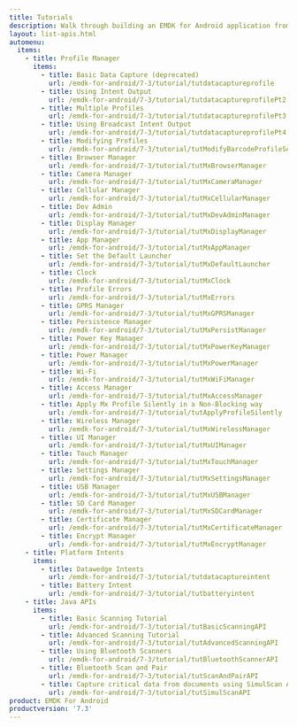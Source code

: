 ```yaml
---
title: Tutorials
description: Walk through building an EMDK for Android application from the ground up with one of the following tutorials. Each tutorial includes step by step instructions and associate code.
layout: list-apis.html
automenu:
  items:
    - title: Profile Manager
      items:
        - title: Basic Data Capture (deprecated)
          url: /emdk-for-android/7-3/tutorial/tutdatacaptureprofile
        - title: Using Intent Output
          url: /emdk-for-android/7-3/tutorial/tutdatacaptureprofilePt2
        - title: Multiple Profiles
          url: /emdk-for-android/7-3/tutorial/tutdatacaptureprofilePt3
        - title: Using Broadcast Intent Output
          url: /emdk-for-android/7-3/tutorial/tutdatacaptureprofilePt4
        - title: Modifying Profiles
          url: /emdk-for-android/7-3/tutorial/tutModifyBarcodeProfileSettings
        - title: Browser Manager
          url: /emdk-for-android/7-3/tutorial/tutMxBrowserManager
        - title: Camera Manager
          url: /emdk-for-android/7-3/tutorial/tutMxCameraManager
        - title: Cellular Manager
          url: /emdk-for-android/7-3/tutorial/tutMxCellularManager
        - title: Dev Admin
          url: /emdk-for-android/7-3/tutorial/tutMxDevAdminManager
        - title: Display Manager
          url: /emdk-for-android/7-3/tutorial/tutMxDisplayManager
        - title: App Manager
          url: /emdk-for-android/7-3/tutorial/tutMxAppManager
        - title: Set the Default Launcher
          url: /emdk-for-android/7-3/tutorial/tutMxDefaultLauncher
        - title: Clock
          url: /emdk-for-android/7-3/tutorial/tutMxClock
        - title: Profile Errors
          url: /emdk-for-android/7-3/tutorial/tutMxErrors
        - title: GPRS Manager
          url: /emdk-for-android/7-3/tutorial/tutMxGPRSManager
        - title: Persistence Manager
          url: /emdk-for-android/7-3/tutorial/tutMxPersistManager
        - title: Power Key Manager
          url: /emdk-for-android/7-3/tutorial/tutMxPowerKeyManager
        - title: Power Manager
          url: /emdk-for-android/7-3/tutorial/tutMxPowerManager
        - title: Wi-Fi
          url: /emdk-for-android/7-3/tutorial/tutMxWiFiManager
        - title: Access Manager
          url: /emdk-for-android/7-3/tutorial/tutMxAccessManager
        - title: Apply Mx Profile Silently in a Non-Blocking way
          url: /emdk-for-android/7-3/tutorial/tutApplyProfileSilently
        - title: Wireless Manager
          url: /emdk-for-android/7-3/tutorial/tutMxWirelessManager
        - title: UI Manager
          url: /emdk-for-android/7-3/tutorial/tutMxUIManager
        - title: Touch Manager
          url: /emdk-for-android/7-3/tutorial/tutMxTouchManager
        - title: Settings Manager
          url: /emdk-for-android/7-3/tutorial/tutMxSettingsManager
        - title: USB Manager
          url: /emdk-for-android/7-3/tutorial/tutMxUSBManager
        - title: SD Card Manager
          url: /emdk-for-android/7-3/tutorial/tutMxSDCardManager
        - title: Certificate Manager
          url: /emdk-for-android/7-3/tutorial/tutMxCertificateManager
        - title: Encrypt Manager
          url: /emdk-for-android/7-3/tutorial/tutMxEncryptManager
    - title: Platform Intents
      items:
        - title: Datawedge Intents
          url: /emdk-for-android/7-3/tutorial/tutdatacaptureintent
        - title: Battery Intent
          url: /emdk-for-android/7-3/tutorial/tutbatteryintent
    - title: Java APIs
      items:
        - title: Basic Scanning Tutorial
          url: /emdk-for-android/7-3/tutorial/tutBasicScanningAPI
        - title: Advanced Scanning Tutorial
          url: /emdk-for-android/7-3/tutorial/tutAdvancedScanningAPI
        - title: Using Bluetooth Scanners
          url: /emdk-for-android/7-3/tutorial/tutBluetoothScannerAPI
        - title: Bluetooth Scan and Pair
          url: /emdk-for-android/7-3/tutorial/tutScanAndPairAPI
        - title: Capture critical data from documents using SimulScan API
          url: /emdk-for-android/7-3/tutorial/tutSimulScanAPI
product: EMDK For Android
productversion: '7.3'
---
```



















